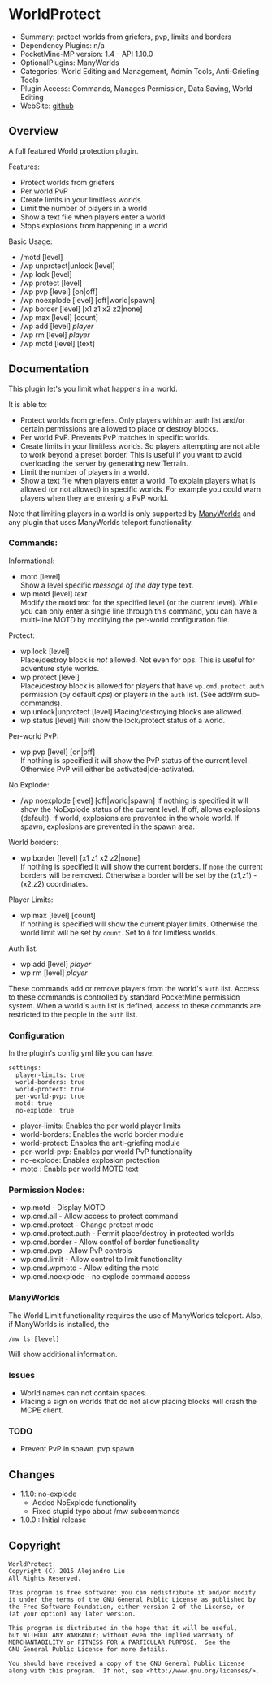 WorldProtect
============

* Summary: protect worlds from griefers, pvp, limits and borders
* Dependency Plugins: n/a
* PocketMine-MP version: 1.4 - API 1.10.0
* OptionalPlugins: ManyWorlds
* Categories: World Editing and Management, Admin Tools, Anti-Griefing Tools
* Plugin Access: Commands, Manages Permission, Data Saving, World Editing
* WebSite: [github](https://github.com/alejandroliu/pocketmine-plugins/tree/master/WorldProtect)

Overview
---------

A full featured World protection plugin.

Features:

* Protect worlds from griefers
* Per world PvP
* Create limits in your limitless worlds
* Limit the number of players in a world
* Show a text file when players enter a world
* Stops explosions from happening in a world

Basic Usage:

* /motd [level]
* /wp unprotect|unlock [level]
* /wp lock [level]
* /wp protect [level]
* /wp pvp [level] [on|off]
* /wp noexplode [level] [off|world|spawn]
* /wp border [level] [x1 z1 x2 z2|none]
* /wp max [level] [count]
* /wp add [level] *player*
* /wp rm [level] *player*
* /wp motd [level] [text]

Documentation
-------------

This plugin let's you limit what happens in a world.

It is able to:

* Protect worlds from griefers.  Only players within an auth list
  and/or certain permissions are allowed to place or destroy blocks.
* Per world PvP.  Prevents PvP matches in specific worlds.
* Create limits in your limitless worlds.  So players attempting are
  not able to work beyond a preset border.  This is useful if you want
  to avoid overloading the server by generating new Terrain.
* Limit the number of players in a world.
* Show a text file when players enter a world.  To explain players
  what is allowed (or not allowed) in specific worlds.  For example
  you could warn players when they are entering a PvP world.

Note that limiting players in a world is only supported by
[ManyWorlds](http://forums.pocketmine.net/plugins/manyworlds.1042/)
and any plugin that uses ManyWorlds teleport functionality.

### Commands:

Informational:

* motd [level]  
  Show a level specific _message of the day_ type text.
* wp motd [level] _text_  
  Modify the motd text for the specified level (or the current level).
  While you can only enter a single line through this command, you can
  have a multi-line MOTD by modifying the per-world configuration file.

Protect:

* wp lock [level]  
  Place/destroy block is *not* allowed.  Not even for ops.  This is
  useful for adventure style worlds.
* wp protect [level]  
  Place/destroy block is allowed for players that have
  `wp.cmd.protect.auth` permission (by default *ops*) or players in
  the `auth` list. (See add/rm sub-commands).
* wp unlock|unprotect [level]
  Placing/destroying blocks are allowed.
* wp status [level]
  Will show the lock/protect status of a world.


Per-world PvP:

* wp pvp [level] [on|off]  
  If nothing is specified it will show the PvP status of the current
  level.  Otherwise PvP will either be activated|de-activated.

No Explode:

* /wp noexplode [level] [off|world|spawn]
  If nothing is specified it will show the NoExplode status of the current
  level. If off, allows explosions (default).  If world, explosions are
  prevented in the whole world.  If spawn, explosions are prevented in
  the spawn area.

World borders:

* wp border [level] [x1 z1 x2 z2|none]  
  If nothing is specified it will show the current borders.  If `none`
  the current borders will be removed.  Otherwise a border will be set
  by the (x1,z1) - (x2,z2) coordinates.

Player Limits:

* wp max [level] [count]  
  If nothing is specified will show the current player limits.
  Otherwise the world limit will be set by `count`.  Set to `0` for
  limitless worlds.

Auth list:

* wp add [level] *player*
* wp rm [level] *player*

These commands add or remove players from the world's `auth` list.
Access to these commands is controlled by standard PocketMine
permission system.  When a world's `auth` list is defined, access to
these commands are restricted to the people in the `auth` list.

### Configuration

In the plugin's config.yml file you can have:

	settings:
	  player-limits: true
	  world-borders: true
	  world-protect: true
	  per-world-pvp: true
	  motd: true
	  no-explode: true

* player-limits: Enables the per world player limits
* world-borders: Enables the world border module
* world-protect: Enables the anti-griefing module
* per-world-pvp: Enables per world PvP functionality
* no-explode: Enables explosion protection
* motd : Enable per world MOTD text

### Permission Nodes:

* wp.motd - Display MOTD
* wp.cmd.all - Allow access to protect command
* wp.cmd.protect - Change protect mode
* wp.cmd.protect.auth - Permit place/destroy in protected worlds
* wp.cmd.border - Allow contfol of border functionality
* wp.cmd.pvp - Allow PvP controls
* wp.cmd.limit - Allow control to limit functionality
* wp.cmd.wpmotd - Allow editing the motd
* wp.cmd.noexplode - no explode command access

### ManyWorlds

The World Limit functionality requires the use of ManyWorlds teleport.
Also, if ManyWorlds is installed, the

    /mw ls [level]

Will show additional information.

### Issues

* World names can not contain spaces.
* Placing a sign on worlds that do not allow placing blocks will crash
  the MCPE client.

### TODO

* Prevent PvP in spawn. pvp spawn


Changes
-------

* 1.1.0: no-explode
  * Added NoExplode functionality
  * Fixed stupid typo about /mw subcommands
* 1.0.0 : Initial release

Copyright
---------

    WorldProtect
    Copyright (C) 2015 Alejandro Liu  
    All Rights Reserved.

    This program is free software: you can redistribute it and/or modify
    it under the terms of the GNU General Public License as published by
    the Free Software Foundation, either version 2 of the License, or
    (at your option) any later version.

    This program is distributed in the hope that it will be useful,
    but WITHOUT ANY WARRANTY; without even the implied warranty of
    MERCHANTABILITY or FITNESS FOR A PARTICULAR PURPOSE.  See the
    GNU General Public License for more details.

    You should have received a copy of the GNU General Public License
    along with this program.  If not, see <http://www.gnu.org/licenses/>.

